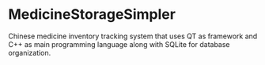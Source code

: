 # MedicineStorageSimpler

Chinese medicine inventory tracking system that uses QT as framework and C++ as main programming language along with SQLite for database organization.
